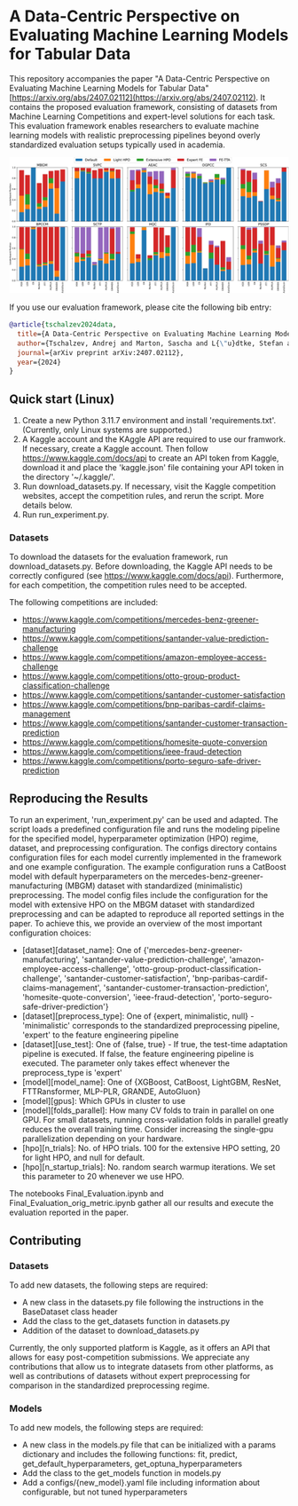# A Data-Centric Perspective on Evaluating Machine Learning Models for Tabular Data

This repository accompanies the paper "A Data-Centric Perspective on Evaluating Machine Learning Models for Tabular Data" [https://arxiv.org/abs/2407.02112](https://arxiv.org/abs/2407.02112). It contains the proposed evaluation framework, consisting of datasets from Machine Learning Competitions and expert-level solutions for each task. This evaluation framework enables researchers to evaluate machine learning models with realistic preprocessing pipelines beyond overly standardized evaluation setups typically used in academia.

![Figure 1: Overview of our results.](figures/all_results.jpg)


If you use our evaluation framework, please cite the following bib entry:

```bibtex
@article{tschalzev2024data,
  title={A Data-Centric Perspective on Evaluating Machine Learning Models for Tabular Data},
  author={Tschalzev, Andrej and Marton, Sascha and L{\"u}dtke, Stefan and Bartelt, Christian and Stuckenschmidt, Heiner},
  journal={arXiv preprint arXiv:2407.02112},
  year={2024}
}
```

## Quick start (Linux)
1. Create a new Python 3.11.7 environment and install 'requirements.txt'. (Currently, only Linux systems are supported.)
2. A Kaggle account and the KAggle API are required to use our framwork. If necessary, create a Kaggle account. Then follow https://www.kaggle.com/docs/api to create an API token from Kaggle, download it and place the 'kaggle.json' file containing your API token in the directory '~/.kaggle/'.
3. Run download_datasets.py. If necessary, visit the Kaggle competition websites, accept the competition rules, and rerun the script. More details below.
4. Run run_experiment.py.

  
### Datasets
To download the datasets for the evaluation framework, run download_datasets.py. Before downloading, the Kaggle API needs to be correctly configured (see https://www.kaggle.com/docs/api). Furthermore, for each competition, the competition rules need to be accepted.

The following competitions are included:

- https://www.kaggle.com/competitions/mercedes-benz-greener-manufacturing
- https://www.kaggle.com/competitions/santander-value-prediction-challenge
- https://www.kaggle.com/competitions/amazon-employee-access-challenge
- https://www.kaggle.com/competitions/otto-group-product-classification-challenge
- https://www.kaggle.com/competitions/santander-customer-satisfaction
- https://www.kaggle.com/competitions/bnp-paribas-cardif-claims-management
- https://www.kaggle.com/competitions/santander-customer-transaction-prediction
- https://www.kaggle.com/competitions/homesite-quote-conversion
- https://www.kaggle.com/competitions/ieee-fraud-detection
- https://www.kaggle.com/competitions/porto-seguro-safe-driver-prediction


## Reproducing the Results
To run an experiment, 'run_experiment.py' can be used and adapted. The script loads a predefined configuration file and runs the modeling pipeline for the specified model, hyperparameter optimization (HPO) regime, dataset, and preprocessing configuration. The configs directory contains configuration files for each model currently implemented in the framework and one example configuration. The example configuration runs a CatBoost model with default hyperparameters on the mercedes-benz-greener-manufacturing (MBGM) dataset with standardized (minimalistic) preprocessing. The model config files include the configuration for the model with extensive HPO on the MBGM dataset with standardized preprocessing and can be adapted to reproduce all reported settings in the paper. To achieve this, we provide an overview of the most important configuration choices:

- [dataset][dataset_name]: One of {'mercedes-benz-greener-manufacturing', 'santander-value-prediction-challenge', 'amazon-employee-access-challenge', 'otto-group-product-classification-challenge', 'santander-customer-satisfaction', 'bnp-paribas-cardif-claims-management', 'santander-customer-transaction-prediction', 'homesite-quote-conversion', 'ieee-fraud-detection', 'porto-seguro-safe-driver-prediction'}
- [dataset][preprocess_type]: One of {expert, minimalistic, null} - 'minimalistic' corresponds to the standardized preprocessing pipeline, 'expert' to the feature engineering pipeline
- [dataset][use_test]: One of {false, true} - If true, the test-time adaptation pipeline is executed. If false, the feature engineering pipeline is executed. The parameter only takes effect whenever the preprocess_type is 'expert'
- [model][model_name]: One of {XGBoost, CatBoost, LightGBM, ResNet, FTTRansformer, MLP-PLR, GRANDE, AutoGluon}
- [model][gpus]: Which GPUs in cluster to use
- [model][folds_parallel]: How many CV folds to train in parallel on one GPU. For small datasets, running cross-validation folds in parallel greatly reduces the overall training time. Consider increasing the single-gpu parallelization depending on your hardware.
- [hpo][n_trials]: No. of HPO trials. 100 for the extensive HPO setting, 20 for light HPO, and null for default.
- [hpo][n_startup_trials]: No. random search warmup iterations. We set this parameter to 20 whenever we use HPO.

The notebooks Final_Evaluation.ipynb and Final_Evaluation_orig_metric.ipynb gather all our results and execute the evaluation reported in the paper.

## Contributing
### Datasets
To add new datasets, the following steps are required:
- A new class in the datasets.py file following the instructions in the BaseDataset class header
- Add the class to the get_datasets function in datasets.py 
- Addition of the dataset to download_datasets.py

Currently, the only supported platform is Kaggle, as it offers an API that allows for easy post-competition submissions. We appreciate any contributions that allow us to integrate datasets from other platforms, as well as contributions of datasets without expert preprocessing for comparison in the standardized preprocessing regime.

### Models
To add new models, the following steps are required:
- A new class in the models.py file that can be initialized with a params dictionary and includes the following functions: fit, predict, get_default_hyperparameters, get_optuna_hyperparameters
- Add the class to the get_models function in models.py 
- Add a configs/{new_model}.yaml file including information about configurable, but not tuned hyperparameters
